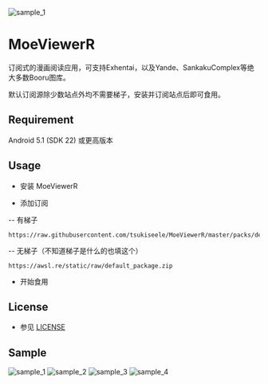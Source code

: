 ![sample_1](./sample/ic_launcher-web.png)

# MoeViewerR

订阅式的漫画阅读应用，可支持Exhentai，以及Yande、SankakuComplex等绝大多数Booru图库。

默认订阅源除少数站点外均不需要梯子，安装并订阅站点后即可食用。

## Requirement
Android 5.1 (SDK 22) 或更高版本

## Usage
- 安装 MoeViewerR

- 添加订阅  

-- 有梯子  
```
https://raw.githubusercontent.com/tsukiseele/MoeViewerR/master/packs/default_package.zip
```
-- 无梯子（不知道梯子是什么的也填这个）
```
https://awsl.re/static/raw/default_package.zip
```

- 开始食用

## License
- 参见 [LICENSE](./LICENSE)

## Sample
![sample_1](./sample/sample_1.jpg)
![sample_2](./sample/sample_2.jpg)
![sample_3](./sample/sample_3.jpg)
![sample_4](./sample/sample_4.jpg)
